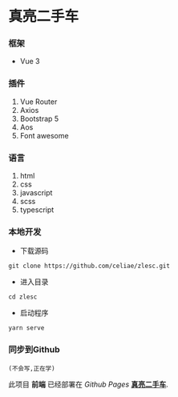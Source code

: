 # 真亮二手车


### 框架
- Vue 3

### 插件
1. Vue Router
2. Axios
3. Bootstrap 5
4. Aos
5. Font awesome
  
### 语言
1. html
2. css
3. javascript
4. scss
5. typescript

### 本地开发
- 下载源码
```
git clone https://github.com/celiae/zlesc.git
```
- 进入目录
```
cd zlesc
```
- 启动程序
```
yarn serve
```

### 同步到Github
```
(不会写,正在学)
```

此项目 **前端** 已经部署在 *Github Pages* **[真亮二手车](https://celiae.github.io/zlesc)**.